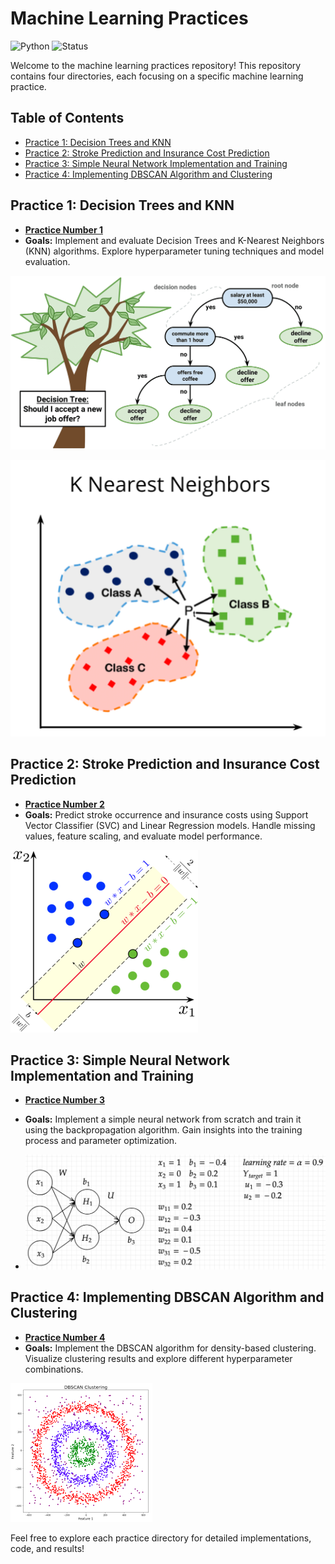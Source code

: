 # Machine Learning Practices

![Python](https://img.shields.io/badge/python-3.7%20%7C%203.8%20%7C%203.9-blue)
![Status](https://img.shields.io/badge/status-done-green)


Welcome to the machine learning practices repository! This repository contains four directories, each focusing on a specific machine learning practice.


## Table of Contents
- [Practice 1: Decision Trees and KNN](#practice-1-decision-trees-and-knn)
- [Practice 2: Stroke Prediction and Insurance Cost Prediction](#practice-2-stroke-prediction-and-insurance-cost-prediction)
- [Practice 3: Simple Neural Network Implementation and Training](#practice-3-simple-neural-network-implementation-and-training)
- [Practice 4: Implementing DBSCAN Algorithm and Clustering](#practice-4-implementing-dbscan-algorithm-and-clustering)

## Practice 1: Decision Trees and KNN
- **[Practice Number 1](1)** 
- **Goals:** Implement and evaluate Decision Trees and K-Nearest Neighbors (KNN) algorithms. Explore hyperparameter tuning techniques and model evaluation.

![DT](images/DT.png)

![KNN](images/KNN.png)


## Practice 2: Stroke Prediction and Insurance Cost Prediction
- **[Practice Number 2](2)**
- **Goals:** Predict stroke occurrence and insurance costs using Support Vector Classifier (SVC) and Linear Regression models. Handle missing values, feature scaling, and evaluate model performance.

![SVC](images/SVC.png)

## Practice 3: Simple Neural Network Implementation and Training
- ****[Practice Number 3](3)****
- **Goals:** Implement a simple neural network from scratch and train it using the backpropagation algorithm. Gain insights into the training process and parameter optimization.

- ![nn](images/nn.png)

## Practice 4: Implementing DBSCAN Algorithm and Clustering
- ****[Practice Number 4](4)****
- **Goals:** Implement the DBSCAN algorithm for density-based clustering. Visualize clustering results and explore different hyperparameter combinations.

![DBSCAN](images/DBSCAN.png)

Feel free to explore each practice directory for detailed implementations, code, and results!
